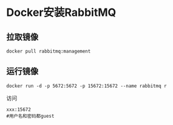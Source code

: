 # Docker安装RabbitMQ

## 拉取镜像
```
docker pull rabbitmq:management
```


## 运行镜像
```
docker run -d -p 5672:5672 -p 15672:15672 --name rabbitmq r
```

访问
```
xxx:15672
#用户名和密码都guest
```